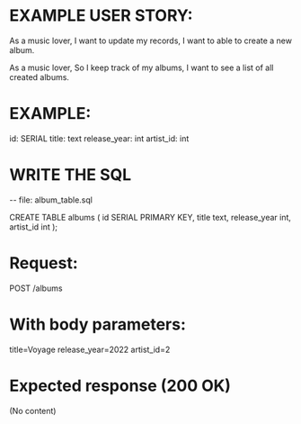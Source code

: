 # EXAMPLE USER STORY:


As a music lover,
I want to update my records,
I want to able to create a new album. 

As a music lover,
So I keep track of my albums,
I want to see a list of all created albums. 

# EXAMPLE:

id: SERIAL
title: text
release_year: int
artist_id: int 


# WRITE THE SQL 

-- file: album_table.sql 

CREATE TABLE albums (
    id SERIAL PRIMARY KEY,
    title text,
    release_year int,
    artist_id int 
);


# Request:
POST /albums

# With body parameters:
title=Voyage
release_year=2022
artist_id=2

# Expected response (200 OK)
(No content)

